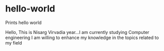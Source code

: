 # hello-world
Prints hello world 

Hello,
This is Nisarg Virvadia year...I am currently studying Computer engineering
I am willing to enhance my knowledge in the topics related to my field
